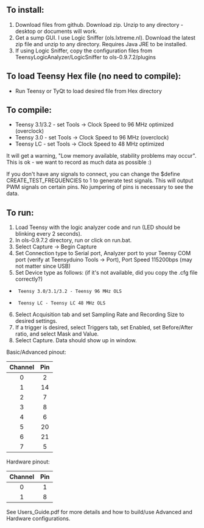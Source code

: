 ## To install:

1. Download files from github. Download zip. Unzip to any directory - desktop or documents will work.
2. Get a sump GUI. I use Logic Sniffer (ols.lxtreme.nl). Download the latest zip file and unzip to any directory. Requires Java JRE to be installed.
3. If using Logic Sniffer, copy the configuration files from TeensyLogicAnalyzer/LogicSniffer to ols-0.9.7.2/plugins

## To load Teensy Hex file (no need to compile):
* Run Teensy or TyQt to load desired file from Hex directory

## To compile:

* Teensy 3.1/3.2 - set Tools -> Clock Speed to 96 MHz optimized (overclock)
* Teensy 3.0 - set Tools -> Clock Speed to 96 MHz (overclock)
* Teensy LC - set Tools -> Clock Speed to 48 MHz optimized

It will get a warning, "Low memory available, stability problems may occur". This is ok - we want to record as much data as possible :)

If you don't have any signals to connect, you can change the $define CREATE_TEST_FREQUENCIES to 1 to generate test signals. This will output PWM signals on certain pins. No jumpering of pins is necessary to see the data.

## To run:

1. Load Teensy with the logic analyzer code and run (LED should be blinking every 2 seconds).
2. In ols-0.9.7.2 directory, run or click on run.bat.
3. Select Capture -> Begin Capture
4. Set Connection type to Serial port, Analyzer port to your Teensy COM port (verify at Teensyduino Tools -> Port), Port Speed 115200bps (may not matter since USB)
5. Set Device type as follows: (if it's not available, did you copy the .cfg file correctly?)
  *      Teensy 3.0/3.1/3.2 - Teensy 96 MHz OLS
  *      Teensy LC - Teensy LC 48 MHz OLS
6. Select Acquisition tab and set Sampling Rate and Recording Size to desired settings.
7. If a trigger is desired, select Triggers tab, set Enabled, set Before/After ratio, and select Mask and Value.
8. Select Capture. Data should show up in window.

Basic/Advanced pinout:

Channel |  Pin
:-------:|:---:
   0    |  2
   1    | 14
   2    |  7
   3    |  8
   4    |  6
   5    | 20
   6    | 21
   7    |  5

Hardware pinout:

Channel |  Pin
:-------:|:---:
   0    |  1
   1    |  8

See Users_Guide.pdf for more details and how to build/use Advanced and Hardware configurations.
